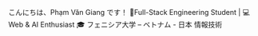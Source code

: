 こんにちは、Phạm Văn Giang です！
🌱Full-Stack Engineering Student | 💻 Web & AI Enthusiast
🎓 フェニシア大学 – ベトナム - 日本 情報技術

<!--
**giangvan767401/giangvan767401** is a ✨ _special_ ✨ repository because its `README.md` (this file) appears on your GitHub profile.

Here are some ideas to get you started:

- 🔭 I’m currently working on ...
🌱Full-Stack Engineering Student | 💻 Web & AI Enthusiast
🎓 フェニシア大学 – ベトナム - 日本 情報技術
- 🤔 I’m looking for help with ...
- 💬 Ask me about ...
- 📫 How to reach me: ...
- 😄 Pronouns: ...
- ⚡ Fun fact: ...
-->
